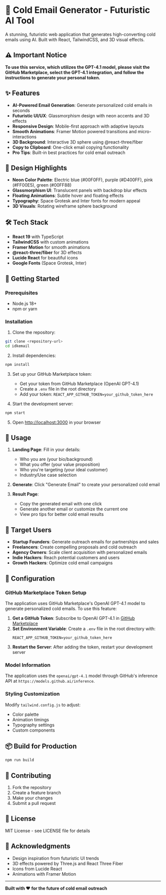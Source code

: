 # 🚀 Cold Email Generator - Futuristic AI Tool

A stunning, futuristic web application that generates high-converting cold emails using AI. Built with React, TailwindCSS, and 3D visual effects.

## ⚠️ Important Notice

**To use this service, which utilizes the GPT-4.1 model, please visit the GitHub Marketplace, select the GPT-4.1 integration, and follow the instructions to generate your personal token.**

## ✨ Features

- **AI-Powered Email Generation**: Generate personalized cold emails in seconds
- **Futuristic UI/UX**: Glassmorphism design with neon accents and 3D effects
- **Responsive Design**: Mobile-first approach with adaptive layouts
- **Smooth Animations**: Framer Motion powered transitions and micro-interactions
- **3D Background**: Interactive 3D sphere using @react-three/fiber
- **Copy to Clipboard**: One-click email copying functionality
- **Pro Tips**: Built-in best practices for cold email outreach

## 🎨 Design Highlights

- **Neon Color Palette**: Electric blue (#00F0FF), purple (#D400FF), pink (#FF00E5), green (#00FF88)
- **Glassmorphism UI**: Translucent panels with backdrop blur effects
- **Floating Animations**: Subtle hover and floating effects
- **Typography**: Space Grotesk and Inter fonts for modern appeal
- **3D Visuals**: Rotating wireframe sphere background

## 🛠️ Tech Stack

- **React 19** with TypeScript
- **TailwindCSS** with custom animations
- **Framer Motion** for smooth animations
- **@react-three/fiber** for 3D effects
- **Lucide React** for beautiful icons
- **Google Fonts** (Space Grotesk, Inter)

## 🚀 Getting Started

### Prerequisites

- Node.js 18+ 
- npm or yarn

### Installation

1. Clone the repository:
```bash
git clone <repository-url>
cd idkemail
```

2. Install dependencies:
```bash
npm install
```

3. Set up your GitHub Marketplace token:
   - Get your token from GitHub Marketplace (OpenAI GPT-4.1)
   - Create a `.env` file in the root directory
   - Add your token: `REACT_APP_GITHUB_TOKEN=your_github_token_here`

4. Start the development server:
```bash
npm start
```

5. Open [http://localhost:3000](http://localhost:3000) in your browser

## 📱 Usage

1. **Landing Page**: Fill in your details:
   - Who you are (your bio/background)
   - What you offer (your value proposition)
   - Who you're targeting (your ideal customer)
   - Industry/Use case selection

2. **Generate**: Click "Generate Email" to create your personalized cold email

3. **Result Page**: 
   - Copy the generated email with one click
   - Generate another email or customize the current one
   - View pro tips for better cold email results

## 🎯 Target Users

- **Startup Founders**: Generate outreach emails for partnerships and sales
- **Freelancers**: Create compelling proposals and cold outreach
- **Agency Owners**: Scale client acquisition with personalized emails
- **Indie Hackers**: Reach potential customers and users
- **Growth Hackers**: Optimize cold email campaigns

## 🔧 Configuration

### GitHub Marketplace Token Setup

The application uses GitHub Marketplace's OpenAI GPT-4.1 model to generate personalized cold emails. To use this feature:

1. **Get a GitHub Token**: Subscribe to OpenAI GPT-4.1 in [GitHub Marketplace](https://github.com/marketplace)
2. **Set Environment Variable**: Create a `.env` file in the root directory with:
   ```
   REACT_APP_GITHUB_TOKEN=your_github_token_here
   ```
3. **Restart the Server**: After adding the token, restart your development server

### Model Information

The application uses the `openai/gpt-4.1` model through GitHub's inference API at `https://models.github.ai/inference`.

### Styling Customization

Modify `tailwind.config.js` to adjust:
- Color palette
- Animation timings
- Typography settings
- Custom components

## 📦 Build for Production

```bash
npm run build
```

## 🤝 Contributing

1. Fork the repository
2. Create a feature branch
3. Make your changes
4. Submit a pull request

## 📄 License

MIT License - see LICENSE file for details

## 🙏 Acknowledgments

- Design inspiration from futuristic UI trends
- 3D effects powered by Three.js and React Three Fiber
- Icons from Lucide React
- Animations with Framer Motion

---

**Built with ❤️ for the future of cold email outreach**
